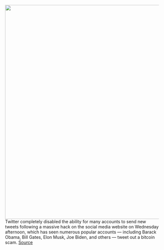 <img src='https://cdn.vox-cdn.com/thumbor/YY84LKDI4Ae5pLlvzlqgHihOXVY=/0x0:2040x1360/1200x800/filters:focal(857x517:1183x843)/cdn.vox-cdn.com/uploads/chorus_image/image/67063684/VRG_ILLO_1777_twitter_scam_02.0.10.jpg' width='700px' /><br/>
Twitter completely disabled the ability for many accounts to send new tweets following a massive hack on the social media website on Wednesday afternoon, which has seen numerous popular accounts — including Barack Obama, Bill Gates, Elon Musk, Joe Biden, and others — tweet out a bitcoin scam.
<a href='https://www.theverge.com/2020/7/15/21326372/twitter-hack-bitcoin-scam-new-tweets-shut-off-verified-accounts'> Source <a/>